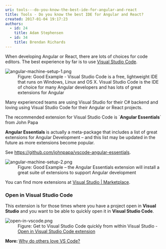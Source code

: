 ```yaml
---
uri: tools---do-you-know-the-best-ide-for-angular-and-react
title: Tools - Do you know the best IDE for Angular and React?
created: 2017-01-04 19:17:23
authors:
  - id: 24
    title: Adam Stephensen
  - id: 34
    title: Brendan Richards
---
```





<span class='intro'> ​​​​When developing Angular or React, there are lots of choices for code editors.&#160;The best experience by far is to use <a href="https&#58;//visualstudio.microsoft.com/downloads/">Visual Studio Code</a>.&#160; &#160;<br> </span>

<dl class="goodImage"><dt> 
      <img alt="angular-machine-setup-1.png" src="/PublishingImages/angular-machine-setup-1.png" /> 
   </dt><dd>Figure&#58; Good Example - Visual Studio Code is a free, lightweight IDE that runs on Windows, Linux and OS X. Visual Studio Code is the IDE of choice for many Angular developers and has lots of great extensions for Angular<br></dd></dl><p>Many experienced teams are using Visual Studio for their C# backend and loving using Visual Studio Code for their Angular or React&#160;projects.</p><p>The recommended extension for Visual Studio Code is&#160;`<strong>Angular Essentials</strong>` from John Papa​<br></p><p> 
   <strong>Angular Essentials&#160;</strong>is actually a meta-package that includes a list of great extensions for Angular Development – and this list may be updated in the future as more extensions become popular.<br></p><p>See 
   <a href="https&#58;//github.com/johnpapa/vscode-angular-essentials">https&#58;//github.com/johnpapa/vscode-angular-​essentials</a>.<br></p><dl class="goodImage"><dt> 
      <img alt="angular-machine-setup-2.png" src="/PublishingImages/angular-machine-setup-2.png" /> 
   </dt><dd>Figure&#58; Good Example – the Angular Essentials extension will install a great suite of extensions to support Angular development</dd></dl><p>You can find more extensions at <a href="https&#58;//marketplace.visualstudio.com/">Visual Studio | Marketplace</a>.<br></p><h3>​Open in Visual Studio Code</h3><p class="ssw15-rteElement-P">This extension is for those times where you have a project open in 
   <b>Visual Studio</b> and you want to be able to quickly open it in 
   <b>Visual Studio Code</b>.<span style="color&#58;#cc4141;font-family&#58;&quot;segoe ui&quot;, &quot;trebuchet ms&quot;, tahoma, arial, verdana, sans-serif;font-size&#58;18px;"> </span></p><dl class="image"><dt>
      <img src="/PublishingImages/open-in-vscode.png" alt="open-in-vscode.png" />
   </dt><dd>Figure&#58; Get to Visual Studio Code quickly from within Visual Studio - 
      <a href="https&#58;//marketplace.visualstudio.com/items?itemName=MadsKristensen.OpeninVisualStudioCode">Open in Visual Studio Code&#160;extension</a>​<br></dd></dl><p> 
   <b>More&#58;&#160;</b><a href="https&#58;//stackshare.io/posts/why-developers-love-visual-studio-code">Why do others love VS Code?​</a><br></p>


